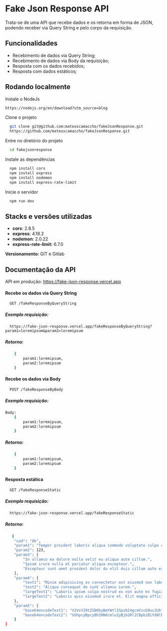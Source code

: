 
# Fake Json Response API

Trata-se de uma API que recebe dados e os retorna em forma de JSON, podendo receber via Query String e pelo corpo da requisição.

## Funcionalidades

- Recebimento de dados via Query String;
- Recebimento de dados via Body da requisição;
- Resposta com os dados recebidos;
- Resposta com dados estáticos;

## Rodando localmente
Instale o NodeJs  
```bash
https://nodejs.org/en/download?utm_source=blog
```

Clone o projeto

```bash
  git clone git@github.com:mateuscamaccho/fakeJsonResponse.git
  https://github.com/mateuscamaccho/fakeJsonResponse.git
```

Entre no diretório do projeto

```bash
  cd fakejsonresponse
```

Instale as dependências

```bash
  npm install cors  
  npm install express 
  npm install nodemon
  npm install express-rate-limit
```

Inicie o servidor

```bash
  npm run dev
```

## Stacks e versões utilizadas

- **cors**: 2.8.5  
- **express**: 4.18.2  
- **nodemon**: 2.0.22 
- **express-rate-limit:** 6.7.0  

**Versionamento:** GIT e Gitlab



## Documentação da API

API em produção: https://fake-json-response.vercel.app

#### Recebe os dados via Query String

```http
  GET /fakeResponseByQueryString
```
##### Exemplo requisição:
```http
  https://fake-json-response.vercel.app/fakeResponseByQueryString?param1=loremipsum&param2=loremipsum
```

##### Retorno:
```bash
    {
        param1:loremipsum,
        param2:loremipsum
    }
```

#### Recebe os dados via Body

```http
  POST /fakeResponseByBody
```

##### Exemplo requisição:
```Bash
Body:
    {
        param1:loremipsum,
        param2:loremipsum
    }

```

##### Retorno:
```bash
    {
        param1:loremipsum,
        param2:loremipsum
    }
```

#### Resposta estática

```http
  GET /fakeResponseStatic
```
##### Exemplo requisição:
```Bash
  https://fake-json-response.vercel.app/fakeResponseStatic
```

##### Retorno:
```bash
   {
	"cod": "Ok",
	"param1": "Tempor proident laboris aliqua commodo voluptate culpa culpa adipisicing culpa labore.",
	"param2": 123,
	"param3": [
		"In ullamco ea dolore nulla velit eu aliqua aute cillum.",
		"Ipsum irure nulla et pariatur aliqua excepteur.",
		"Excepteur sunt amet proident dolor do elit duis cillum aute excepteur proident magna exercitation reprehenderit."
	],
	"param4": {
		"text1": "Minim adipisicing ex consectetur est eiusmod non laborum nulla id nulla laborum eiusmod deserunt.",
		"text2": "Aliqua consequat do sunt ullamco Lorem.",
		"largeText1": "Laboris ipsum culpa nostrud ex non aute ex fugiat eu elit deserunt ipsum labore. Fugiat laborum esse eiusmod do fugiat eu labore est irure incididunt magna. Tempor fugiat nulla exercitation ex ullamco quis id consectetur commodo est in non. Culpa voluptate tempor aute nisi et amet ex eiusmod et occaecat aute fugiat consequat. Deserunt eu nostrud magna eiusmod consequat et. Occaecat adipisicing reprehenderit voluptate labore. In anim amet tempor ea non occaecat veniam voluptate.",
		"largeText2": "Laboris quis eiusmod irure et. Elit magna officia ipsum mollit laboris excepteur minim velit. Dolor do irure culpa aliquip ut Lorem sit excepteur magna laboris magna. Eiusmod pariatur nulla tempor culpa eu amet esse occaecat. Velit tempor id officia laborum deserunt laboris amet."
	},
	"param5": {
		"base64encodeText1": "V2VsY29tZSB0byBmYWtlIGpzb24gcmVzcG9uc2Uh",
		"base64encodeText2": "VGhpcyBpcyBhIHN0cmluZyBjb2RlZCBpbiBiYXNlNjQgdG8gdXNlIG9uIHBlcnNvbmFsIHByb2plY3RzIQ=="
	}
} 
```